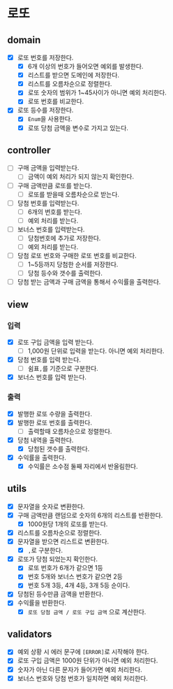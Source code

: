# 로또

## domain

- [x] 로또 번호를 저장한다.
    - [x] 6개 이상의 번호가 들어오면 예외를 발생한다.
    - [x] 리스트를 받으면 도메인에 저장한다.
    - [x] 리스트를 오름차순으로 정렬한다.
    - [x] 로또 숫자의 범위가 1~45사이가 아니면 예외 처리한다.
    - [x] 로또 번호를 비교한다.
- [x] 로또 등수를 저장한다.
    - [x] `Enum`을 사용한다.
    - [x] 로또 당첨 금액을 변수로 가지고 있는다.

## controller

- [ ] 구매 금액을 입력받는다.
    - [ ] 금액이 예외 처리가 되지 않는지 확인한다.
- [ ] 구매 금액만큼 로또를 받는다.
    - [ ] 로또를 받을때 오름차순으로 받는다.
- [ ] 당첨 번호를 입력받는다.
    - [ ] 6개의 번호를 받는다.
    - [ ] 예외 처리를 받는다.
- [ ] 보너스 번호를 입력받는다.
    - [ ] 당첨번호에 추가로 저장한다.
    - [ ] 예외 처리를 받는다.
- [ ] 당첨 로또 번호와 구매한 로또 번호를 비교한다.
    - [ ] 1~5등까지 당첨한 순서를 저장한다.
    - [ ] 당첨 등수와 갯수를 출력한다.
- [ ] 당첨 받는 금액과 구매 금액을 통해서 수익률을 출력한다.

## view

### 입력

- [x] 로또 구입 금액을 입력 받는다.
    - [ ] 1,000원 단위로 입력을 받는다. 아니면 예외 처리한다.
- [x] 당첨 번호를 입력 받는다.
    - [ ] 쉼표`,`를 기준으로 구분한다.
- [x] 보너스 번호를 입력 받는다.

### 출력

- [x] 발행한 로또 수량을 출력한다.
- [x] 발행한 로또 번호를 출력한다.
    - [ ] 출력할때 오름차순으로 정렬한다.
- [x] 당첨 내역을 출력한다.
    - [x] 당첨된 갯수를 출력한다.
- [x] 수익률을 출력한다.
    - [x] 수익률은 소수점 둘째 자리에서 반올림한다.

## utils

- [x] 문자열을 숫자로 변환한다.
- [x] 구매 금액만큼 랜덤으로 숫자의 6개의 리스트를 반환한다.
    - [x] 1000원당 1개의 로또를 받는다.
- [x] 리스트를 오름차순으로 정렬한다.
- [x] 문자열을 받으면 리스트로 변환한다.
    - [x] `,`로 구분한다.
- [x] 로또가 당첨 되었는지 확인한다.
    - [x] 로또 번호가 6개가 같으면 1등
    - [x] 번호 5개와 보너스 번호가 같으면 2등
    - [x] 번호 5개 3등, 4개 4등, 3개 5등 순이다.
- [x] 당첨된 등수만큼 금액을 반환한다.
- [x] 수익률을 반환한다.
    - [x] `로또 당첨 금액 / 로또 구입 금액` 으로 계산한다.

## validators

- [x] 예외 상황 시 에러 문구에 `[ERROR]`로 시작해야 한다.
- [x] 로또 구입 금액은 1000원 단위가 아니면 예외 처리한다.
- [x] 숫자가 아닌 다른 문자가 들어가면 예외 처리한다.
- [x] 보너스 번호와 당첨 번호가 일치하면 예외 처리한다.
